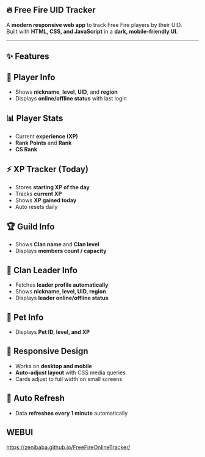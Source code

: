 ## 🔥 Free Fire UID Tracker  

A **modern responsive web app** to track Free Fire players by their UID.  
Built with **HTML, CSS, and JavaScript** in a **dark, mobile-friendly UI**.  

---

## ✨ Features  

## 👤 Player Info  
- Shows **nickname**, **level**, **UID**, and **region**  
- Displays **online/offline status** with last login  

## 📊 Player Stats  
- Current **experience (XP)**  
- **Rank Points** and **Rank**  
- **CS Rank**  

## ⚡ XP Tracker (Today)  
- Stores **starting XP of the day**  
- Tracks **current XP**  
- Shows **XP gained today**  
- Auto resets daily

## 🏆 Guild Info  
- Shows **Clan name** and **Clan level**  
- Displays **members count / capacity**  

## 👑 Clan Leader Info  
- Fetches **leader profile automatically**  
- Shows **nickname, level, UID, region**  
- Displays **leader online/offline status**  

## 🐾 Pet Info  
- Displays **Pet ID, level, and XP**  

## 📱 Responsive Design  
- Works on **desktop and mobile**  
- **Auto-adjust layout** with CSS media queries  
- Cards adjust to full width on small screens  

## 🔄 Auto Refresh  
- Data **refreshes every 1 minute** automatically
## WEBUI
 https://zenibaba.github.io/FreeFireOnlineTracker/
